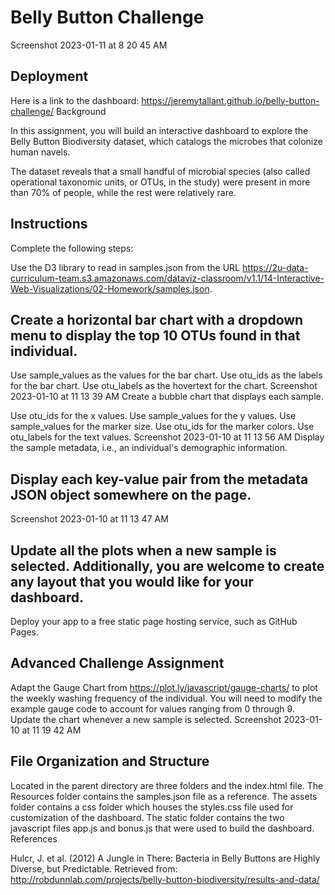 # Belly Button Challenge

Screenshot 2023-01-11 at 8 20 45 AM

## Deployment

Here is a link to the dashboard: https://jeremytallant.github.io/belly-button-challenge/
Background

In this assignment, you will build an interactive dashboard to explore the Belly Button Biodiversity dataset, which catalogs the microbes that colonize human navels.

The dataset reveals that a small handful of microbial species (also called operational taxonomic units, or OTUs, in the study) were present in more than 70% of people, while the rest were relatively rare.

## Instructions

Complete the following steps:

Use the D3 library to read in samples.json from the URL https://2u-data-curriculum-team.s3.amazonaws.com/dataviz-classroom/v1.1/14-Interactive-Web-Visualizations/02-Homework/samples.json.

## Create a horizontal bar chart with a dropdown menu to display the top 10 OTUs found in that individual.

Use sample_values as the values for the bar chart.
Use otu_ids as the labels for the bar chart.
Use otu_labels as the hovertext for the chart.
Screenshot 2023-01-10 at 11 13 39 AM
Create a bubble chart that displays each sample.

Use otu_ids for the x values.
Use sample_values for the y values.
Use sample_values for the marker size.
Use otu_ids for the marker colors.
Use otu_labels for the text values.
Screenshot 2023-01-10 at 11 13 56 AM
Display the sample metadata, i.e., an individual's demographic information.

## Display each key-value pair from the metadata JSON object somewhere on the page.

Screenshot 2023-01-10 at 11 13 47 AM

## Update all the plots when a new sample is selected. Additionally, you are welcome to create any layout that you would like for your dashboard.

Deploy your app to a free static page hosting service, such as GitHub Pages.

## Advanced Challenge Assignment

Adapt the Gauge Chart from https://plot.ly/javascript/gauge-charts/ to plot the weekly washing frequency of the individual.
You will need to modify the example gauge code to account for values ranging from 0 through 9.
Update the chart whenever a new sample is selected.
Screenshot 2023-01-10 at 11 19 42 AM

## File Organization and Structure

Located in the parent directory are three folders and the index.html file.
The Resources folder contains the samples.json file as a reference.
The assets folder contains a css folder which houses the styles.css file used for customization of the dashboard.
The static folder contains the two javascript files app.js and bonus.js that were used to build the dashboard.
References

Hulcr, J. et al. (2012) A Jungle in There: Bacteria in Belly Buttons are Highly Diverse, but Predictable. Retrieved from: http://robdunnlab.com/projects/belly-button-biodiversity/results-and-data/


